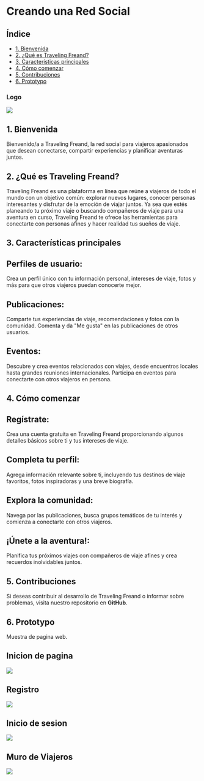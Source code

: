 # Creando una Red Social

## Índice

* [1. Bienvenida](#1-Bienvenida)
* [2. ¿Qué es Traveling Freand?](#2-¿-Qué-es-Traveling-Freand-?)
* [3. Características principales](#3-Características_principales)
* [4. Cómo comenzar](#4-Cómo-comenzar)
* [5. Contribuciones](#5-Contribuciones)
* [6. Prototypo](#6-Prototypo)

### Logo
<img src="https://firebasestorage.googleapis.com/v0/b/social-network-2-293be.appspot.com/o/Blue%20%26%20Yellow%20Minimal%20Travel%20Agency%20Free%20Logo.png?alt=media&token=cd186baa-c430-4feb-a010-e5cfa600dfdd"></img>

## 1. Bienvenida

Bienvenido/a a Traveling Freand, la red social para viajeros apasionados que desean conectarse, compartir experiencias y planificar aventuras juntos.
## 2. ¿Qué es Traveling Freand?

Traveling Freand es una plataforma en línea que reúne a viajeros de todo el mundo con un objetivo común: explorar nuevos lugares, conocer personas interesantes y disfrutar de la emoción de viajar juntos. Ya sea que estés planeando tu próximo viaje o buscando compañeros de viaje para una aventura en curso, Traveling Freand te ofrece las herramientas para conectarte con personas afines y hacer realidad tus sueños de viaje.

## 3. Características principales

## Perfiles de usuario:
 Crea un perfil único con tu información personal, intereses de viaje, fotos y más para que otros viajeros puedan conocerte mejor.

## Publicaciones:
 Comparte tus experiencias de viaje, recomendaciones y fotos con la comunidad. Comenta y da "Me gusta" en las publicaciones de otros usuarios.

## Eventos:
 Descubre y crea eventos relacionados con viajes, desde encuentros locales hasta grandes reuniones internacionales. Participa en eventos para conectarte con otros viajeros en persona.

## 4. Cómo comenzar

## Regístrate:
 Crea una cuenta gratuita en Traveling Freand proporcionando algunos detalles básicos sobre ti y tus intereses de viaje.

## Completa tu perfil: 
Agrega información relevante sobre ti, incluyendo tus destinos de viaje favoritos, fotos inspiradoras y una breve biografía.

## Explora la comunidad:
 Navega por las publicaciones, busca grupos temáticos de tu interés y comienza a conectarte con otros viajeros.

## ¡Únete a la aventura!:
 Planifica tus próximos viajes con compañeros de viaje afines y crea recuerdos inolvidables juntos.
## 5. Contribuciones

Si deseas contribuir al desarrollo de Traveling Freand o informar sobre problemas, visita nuestro repositorio en **GitHub**.

## 6. Prototypo
Muestra de pagina web.
## Inicion de pagina
<img src="https://firebasestorage.googleapis.com/v0/b/social-network-2-293be.appspot.com/o/Captura%20de%20pantalla%202023-08-04%20001137.png?alt=media&token=2cd15ef5-1d4b-4c75-ad53-f3de604409b2"></img>

## Registro 
<img src="https://firebasestorage.googleapis.com/v0/b/social-network-2-293be.appspot.com/o/Captura%20de%20pantalla%202023-08-04%20001203.png?alt=media&token=21c857bf-5ef9-4216-939f-bc96669dca2f"></img>

## Inicio de sesion
<img src="https://firebasestorage.googleapis.com/v0/b/social-network-2-293be.appspot.com/o/Captura%20de%20pantalla%202023-08-04%20001217.png?alt=media&token=0c3e9083-a17e-4070-96f5-6303843671bf"></img>

## Muro de Viajeros
<img src="https://firebasestorage.googleapis.com/v0/b/social-network-2-293be.appspot.com/o/Captura%20de%20pantalla%202023-08-04%20001242.png?alt=media&token=3bae76d4-455f-41a2-927e-ba9c927b9774"></img>
